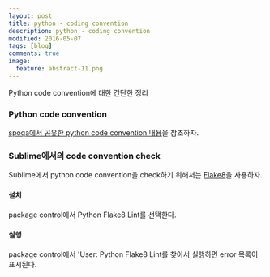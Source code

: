 ```yaml
---
layout: post
title: python - coding convention
description: python - coding convention
modified: 2016-05-07
tags: [blog]
comments: true
image:
  feature: abstract-11.png
---
```

Python code convention에 대한 간단한 정리 

### Python code convention

[spoqa에서 공유한 python code convention 내용](http://spoqa.github.io/2012/08/03/about-python-coding-convention.html)을 참조하자.

### Sublime에서의 code convention check

Sublime에서 python code convention을 check하기 위해서는 [Flake8](https://github.com/dreadatour/Flake8Lint)을 사용하자. 

#### 설치

package control에서 Python Flake8 Lint를 선택한다. 

#### 실행

package control에서 'User: Python Flake8 Lint를 찾아서 실행하면 error 목록이 표시된다.  
